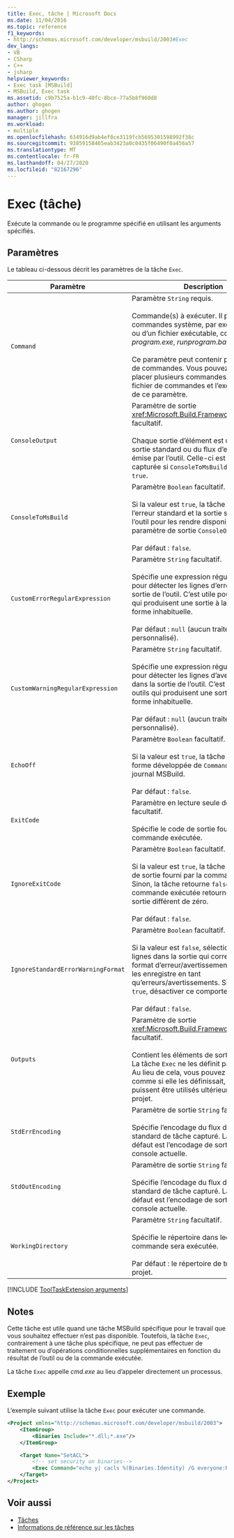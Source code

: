```yaml
---
title: Exec, tâche | Microsoft Docs
ms.date: 11/04/2016
ms.topic: reference
f1_keywords:
- http://schemas.microsoft.com/developer/msbuild/2003#Exec
dev_langs:
- VB
- CSharp
- C++
- jsharp
helpviewer_keywords:
- Exec task [MSBuild]
- MSBuild, Exec task
ms.assetid: c9b7525a-b1c9-40fc-8bce-77a5b8f960d8
author: ghogen
ms.author: ghogen
manager: jillfra
ms.workload:
- multiple
ms.openlocfilehash: 634916d9ab4ef0ce3119fcb5695301598992f38c
ms.sourcegitcommit: 93859158465eab3423a0c0435f06490f0a456a57
ms.translationtype: MT
ms.contentlocale: fr-FR
ms.lasthandoff: 04/27/2020
ms.locfileid: "82167296"
---
```

# <a name="exec-task"></a>Exec (tâche)

Exécute la commande ou le programme spécifié en utilisant les arguments spécifiés.

## <a name="parameters"></a>Paramètres

Le tableau ci-dessous décrit les paramètres de la tâche `Exec`.

|Paramètre|Description|
|---------------|-----------------|
|`Command`|Paramètre `String` requis.<br /><br /> Commande(s) à exécuter. Il peut s’agir de commandes système, par exemple attrib, ou d’un fichier exécutable, comme *program.exe*, *runprogram.bat* ou *setup.msi*.<br /><br /> Ce paramètre peut contenir plusieurs lignes de commandes. Vous pouvez également placer plusieurs commandes dans un fichier de commandes et l’exécuter à l’aide de ce paramètre.|
|`ConsoleOutput`|Paramètre de sortie <xref:Microsoft.Build.Framework.ITaskItem>`[]` facultatif.<br /><br /> Chaque sortie d’élément est une ligne de la sortie standard ou du flux d’erreur standard émise par l’outil. Celle-ci est uniquement capturée si `ConsoleToMsBuild` a la valeur `true`.|
|`ConsoleToMsBuild`|Paramètre `Boolean` facultatif.<br /><br /> Si la valeur est `true`, la tâche capture l’erreur standard et la sortie standard de l’outil pour les rendre disponibles dans le paramètre de sortie `ConsoleOutput`.<br /><br />Par défaut : `false`.|
|`CustomErrorRegularExpression`|Paramètre `String` facultatif.<br /><br /> Spécifie une expression régulière utilisée pour détecter les lignes d’erreur dans la sortie de l’outil. C’est utile pour les outils qui produisent une sortie à la mise en forme inhabituelle.<br /><br />Par défaut : `null` (aucun traitement personnalisé).|
|`CustomWarningRegularExpression`|Paramètre `String` facultatif.<br /><br /> Spécifie une expression régulière utilisée pour détecter les lignes d’avertissement dans la sortie de l’outil. C’est utile pour les outils qui produisent une sortie à la mise en forme inhabituelle.<br /><br />Par défaut : `null` (aucun traitement personnalisé).|
|`EchoOff`|Paramètre `Boolean` facultatif.<br /><br /> Si la valeur est `true`, la tâche n’émet pas la forme développée de `Command` dans le journal MSBuild.<br /><br />Par défaut : `false`.|
|`ExitCode`|Paramètre en lecture seule de sortie `Int32` facultatif.<br /><br /> Spécifie le code de sortie fourni par la commande exécutée.|
|`IgnoreExitCode`|Paramètre `Boolean` facultatif.<br /><br /> Si la valeur est `true`, la tâche ignore le code de sortie fourni par la commande exécutée. Sinon, la tâche retourne `false` si la commande exécutée retourne un code de sortie différent de zéro.<br /><br />Par défaut : `false`.|
|`IgnoreStandardErrorWarningFormat`|Paramètre `Boolean` facultatif.<br /><br /> Si la valeur est `false`, sélectionne des lignes dans la sortie qui correspondent au format d’erreur/avertissement standard, et les enregistre en tant qu’erreurs/avertissements. Si la valeur est `true`, désactiver ce comportement.<br /><br />Par défaut : `false`.|
|`Outputs`|Paramètre de sortie <xref:Microsoft.Build.Framework.ITaskItem>`[]` facultatif.<br /><br /> Contient les éléments de sortie de la tâche. La tâche `Exec` ne les définit pas elle-même. Au lieu de cela, vous pouvez les fournir comme si elle les définissait, pour qu’ils puissent être utilisés ultérieurement dans le projet.|
|`StdErrEncoding`|Paramètre de sortie `String` facultatif.<br /><br /> Spécifie l’encodage du flux d’erreurs standard de tâche capturé. La valeur par défaut est l’encodage de sortie de la console actuelle.|
|`StdOutEncoding`|Paramètre de sortie `String` facultatif.<br /><br /> Spécifie l’encodage du flux de sortie standard de tâche capturé. La valeur par défaut est l’encodage de sortie de la console actuelle.|
|`WorkingDirectory`|Paramètre `String` facultatif.<br /><br /> Spécifie le répertoire dans lequel la commande sera exécutée.<br /><br />Par défaut : le répertoire de travail actif du projet.|

[!INCLUDE [ToolTaskExtension arguments](includes/tooltaskextension-base-params.md)]

## <a name="remarks"></a>Notes

Cette tâche est utile quand une tâche MSBuild spécifique pour le travail que vous souhaitez effectuer n’est pas disponible. Toutefois, la tâche `Exec`, contrairement à une tâche plus spécifique, ne peut pas effectuer de traitement ou d’opérations conditionnelles supplémentaires en fonction du résultat de l’outil ou de la commande exécutée.

La tâche `Exec` appelle *cmd.exe* au lieu d’appeler directement un processus.

## <a name="example"></a>Exemple

L’exemple suivant utilise la tâche `Exec` pour exécuter une commande.

```xml
<Project xmlns="http://schemas.microsoft.com/developer/msbuild/2003">
    <ItemGroup>
        <Binaries Include="*.dll;*.exe"/>
    </ItemGroup>

    <Target Name="SetACL">
        <!-- set security on binaries-->
        <Exec Command="echo y| cacls %(Binaries.Identity) /G everyone:R"/>
    </Target>
</Project>
```

## <a name="see-also"></a>Voir aussi

- [Tâches](../msbuild/msbuild-tasks.md)
- [Informations de référence sur les tâches](../msbuild/msbuild-task-reference.md)

